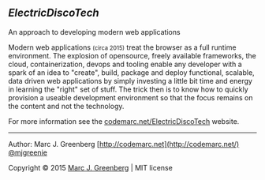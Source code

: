 ## *ElectricDiscoTech*
An approach to developing modern web applications

Modern web applications <small>(circa 2015)</small> treat the browser as a full runtime environment. The explosion
of opensource, freely available frameworks, the cloud, containerization, devops and tooling enable any developer
with a spark of an idea to "create", build, package and deploy functional, scalable, data driven web applications
by simply investing a little bit time and energy in learning the "right" set of stuff. The trick then is to know
how to quickly provision a useable development environment so that the focus remains on the content and not the
technology.

For more information see the [codemarc.net/ElectricDiscoTech](http://codemarc.net/ElectricDiscoTech/dev/docs/readme.html)
website.

* * *

Author: Marc J. Greenberg [http://codemarc.net](http://codemarc.net/) [@mjgreenie](http://twitter.com/mjgreenie/)

Copyright © 2015 [Marc J. Greenberg](mailto:codemarc@gmail.com) | MIT license

